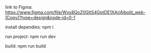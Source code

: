 link to Figma: https://www.figma.com/file/Wxs8QoZ0GltS4GptDE1XAj/Aibolit_web-(Copy)?type=design&node-id=0-1

install dependies: npm i

run project: npm run dev

build: npm run build